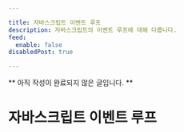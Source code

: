 ```yaml
---

title: 자바스크립트 이벤트 루프
description: 자바스크립트의 이벤트 루프에 대해 다룹니다.
feed:
  enable: false
disabledPost: true

---
```


** 아직 작성이 완료되지 않은 글입니다. **

# 자바스크립트 이벤트 루프
